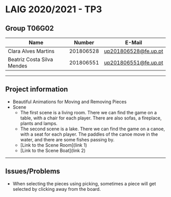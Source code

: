 # LAIG 2020/2021 - TP3

## Group T06G02

| Name                       | Number    | E-Mail              |
| ---------------------------| --------- | --------------------|
| Clara Alves Martins        | 201806528 | up201806528@fe.up.pt|
| Beatriz Costa Silva Mendes | 201806551 | up201806551@fe.up.pt|

----
## Project information

- Beautiful Animations for Moving and Removing Pieces
- Scene
  - The first scene is a living room. There we can find the game on a table, with a chair for each player.
    There are also sofas, a fireplace, plants and lamps.
  - The second scene is a lake. There we can find the game on a canoe, with a seat for each player.
    The paddles of the canoe move in the water, and there are some fishes passing by.
  - [Link to the Scene Room](link 1)
  - [Link to the Scene Boat](link 2)
----
## Issues/Problems

- When selecting the pieces using picking, sometimes a piece will get selected by
    clicking away from the board.
